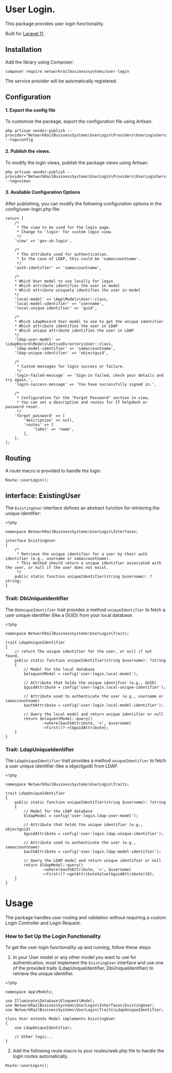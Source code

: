 # User Login.
This package provides user login functionality.

Built for [Laravel 11](https://laravel.com/).

## Installation

Add the library using Composer:
```
composer require networkrailbusinesssystems/user-login
```
The service provider will be automatically registered.

## Configuration

#### 1. Export the config file
To customize the package, export the configuration file using Artisan:

```
php artisan vendor:publish --provider="NetworkRailBusinessSystems\UserLogin\Providers\UserLoginServiceProvider" --tag=config
```

#### 2. Publish the views.
To modify the login views, publish the package views using Artisan:

```
php artisan vendor:publish --provider="NetworkRailBusinessSystems\UserLogin\Providers\UserLoginServiceProvider" --tag=views
```

#### 3. Available Configuration Options
After publishing, you can modify the following configuration options in the config/user-login.php file:

```
return [
    /*
     * The view to be used for the login page.
     * Change to 'login' for custom login view.
     */
    'view' => 'gov-uk-login',

    /*
     * The attribute used for authentication.
     * In the case of LDAP, this could be 'samaccountname'.
     */
    'auth-identifier' => 'samaccountname',
    
    /*
    * Which User model to use locally for login
    * Which attribute identifies the user in model
    * Which attribute uniquely identifies the user in model
    */
    'local-model' => \App\Models\User::class,
    'local-model-identifier' => 'username',
    'local-unique-identifier' => 'guid',

    /*
    * Which LdapRecord User model to use to get the unique identifier
    * Which attribute identifies the user in LDAP
    * Which unique attribute identifies the user in LDAP
    */
    'ldap-user-model' => \LdapRecord\Models\ActiveDirectory\User::class,
    'ldap-model-identifier' => 'samaccountname',
    'ldap-unique-identifier' => 'objectguid',
    
    /*
     * Custom messages for login success or failure.
     */
    'login-failed-message' => 'Sign-in failed; check your details and try again.',
    'login-success-message' => 'You have successfully signed in.',

    /*
     * Configuration for the "Forgot Password" section in view.
     * You can set a description and routes for IT helpdesk or password reset.
     */
    'forgot_password' => [
        'description' => null,
        'routes' => [
            'label' => 'name',
        ],
    ],
];
```

## Routing

A route macro is provided to handle the login.

```
Route::userLogin();
```

## interface: ExistingUser

The `ExistingUser` interface defines an abstract function for retrieving the unique identifier:

```
<?php

namespace NetworkRailBusinessSystems\UserLogin\Interfaces;

interface ExistingUser
{
    /*
     * Retrieve the unique identifier for a user by their auth identifier (e.g., username or samaccountname).
     * This method should return a unique identifier associated with the user, or null if the user does not exist.
     */
    public static function uniqueIdentifier(string $username): ?string;
}
```

### Trait: DbUniqueIdentifier

The ```DbUniqueIdentifier``` trait provides a method ```uniqueIdentifier``` to fetch a user unique identifier (like a GUID) from your local database.

```
<?php

namespace NetworkRailBusinessSystems\UserLogin\Traits;

trait LdapUniqueIdentifier
{
    // return The unique identifier for the user, or null if not found.
    public static function uniqueIdentifier(string $username): ?string
    {
        // Model for the local database
        $eloquentModel = config('user-login.local-model');

        // Attribute that holds the unique identifier (e.g., GUID)
        $guidAttribute = config('user-login.local-unique-identifier');

        // Attribute used to authenticate the user (e.g., username or samaccountname)
        $authAttribute = config('user-login.local-model-identifier');

        // Query the local model and return unique identifier or null
        return $eloquentModel::query()
                ->where($authAttribute, '=', $username)
                ->first()?->{$guidAttribute};
    }
}
```

### Trait: LdapUniqueIdentifier

The  ```LdapUniqueIdentifier``` trait provides a method ```uniqueIdentifier``` to fetch a user unique identifier (like a objectguid) from LDAP.

```
<?php

namespace NetworkRailBusinessSystems\UserLogin\Traits;

trait LdapUniqueIdentifier
{
    public static function uniqueIdentifier(string $username): ?string
    {
        // Model for the LDAP database
        $ldapModel = config('user-login.ldap-user-model');

        // Attribute that holds the unique identifier (e.g., objectguid)
        $guidAttribute = config('user-login.ldap-unique-identifier');

        // Attribute used to authenticate the user (e.g., samaccountname)
        $authAttribute = config('user-login.ldap-model-identifier');

        // Query the LDAP model and return unique identifier or null
        return $ldapModel::query()
                ->where($authAttribute, '=', $username)
                ->first()?->getAttributeValue($guidAttribute)[0];
    }
}
```

# Usage

The package handles user routing and validation without requiring a custom Login Controller and Login Request.

### How to Set Up the Login Functionality

To get the user login functionality up and running, follow these steps:

1. In your User model or any other model you want to use for authentication, must implement the ```ExistingUser``` interface and use one of the provided traits (LdapUniqueIdentifier, DbUniqueIdentifier) to retrieve the unique identifier.

```
<?php

namespace App\Models;

use Illuminate\Database\Eloquent\Model;
use NetworkRailBusinessSystems\UserLogin\Interfaces\ExistingUser;
use NetworkRailBusinessSystems\UserLogin\Traits\LdapUniqueIdentifier;

class User extends Model implements ExistingUser
{
    use LdapUniqueIdentifier;

    // Other logic...
}
```

2. Add the following route macro to your routes/web.php file to handle the login routes automatically.

```
Route::userLogin();
```